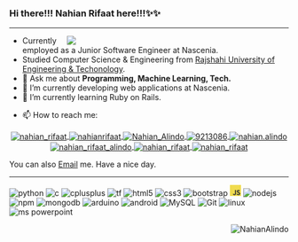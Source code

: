 ### Hi there!!! Nahian Rifaat here!!!✨✨
<hr>
<img align="right" width="400" src="https://github-readme-stats.vercel.app/api?username=NahianAlindo&theme=dark&show_icons=true"/>

<!--
**NahianAlindo/NahianAlindo** is a ✨ _special_ ✨ repository because its `README.md` (this file) appears on your GitHub profile.
-->

- Currently employed as a Junior Software Engineer at Nascenia.
- Studied Computer Science & Engineering from <a href="https://www.ruet.ac.bd/">Rajshahi University of Engineering & Techonology</a>.
- 💬 Ask me about <b>Programming, Machine Learning, Tech.</b>
- 🔭 I’m currently developing web applications at Nascenia.
- 🌱 I’m currently learning Ruby on Rails.
<!--- 👯 I’m looking to collaborate on -->
<!--- 🤔 I’m looking for help with Aspect extraction -->
- 📫 How to reach me: 
<p align="center">
<a href="https://www.linkedin.com/in/nahian-rifaat-15713b138/" target="blank"><img align="center" src="https://cdn.jsdelivr.net/npm/simple-icons@3.0.1/icons/linkedin.svg" alt="nahian_rifaat" height="30" width="30" />
    </a>
    <a href="https://www.kaggle.com/nahianrifaat" target="blank"><img align="center" src="https://cdn.jsdelivr.net/npm/simple-icons@3.0.1/icons/kaggle.svg" alt="nahianrifaat" height="30" width="30" />
    </a>
    <a href="https://codeforces.com/profile/Nahian_Alindo" target="blank"><img align="center" src="https://cdn.jsdelivr.net/npm/simple-icons@3.0.1/icons/codeforces.svg" alt="Nahian_Alindo" height="30" width="30" />
    </a>
    </a> 
    <a href="https://stackoverflow.com/users/9213086/nahian-rifaat" target="blank"><img align="center" src="https://cdn.jsdelivr.net/npm/simple-icons@3.0.1/icons/stackoverflow.svg" alt="9213086" height="30" width="30" />
    </a>
    <a href="https://facebook.com/nahian.alindo" target="blank"><img align="center" src="https://cdn.jsdelivr.net/npm/simple-icons@3.0.1/icons/facebook.svg" alt="nahian.alindo" height="30" width="30" />
    </a>
    <a href="https://www.instagram.com/nahian_rifaat_alindo/" target="blank"><img align="center" src="https://cdn.jsdelivr.net/npm/simple-icons@3.0.1/icons/instagram.svg" alt="nahian_rifaat_alindo" height="30" width="30" />
    </a>
    <a href="https://twitter.com/nahian_rifaat" target="blank"><img align="center" src="https://cdn.jsdelivr.net/npm/simple-icons@3.0.1/icons/twitter.svg" alt="nahian_rifaat" height="30" width="30" />
    <a href="https://forum.arduino.cc/index.php?action=profile;area=summary;u=1269867" target="blank"><img align="center" src="https://cdn.jsdelivr.net/npm/simple-icons@3.3.0/icons/arduino.svg" alt="nahian_rifaat" height="30" width="30" />
    </a>
</p>

<p>You can also <a href="mailto:nahian.rifaat@gmail.com">Email</a> me. Have a nice day.</p>
<hr>
<p align="left"><img src="https://www.vectorlogo.zone/logos/python/python-vertical.svg" alt="python" width="20" height="20"/>
<img src="https://github.com/gilbarbara/logos/blob/master/logos/c.svg" alt="c" width="20" height="20" title='C'/>
<img src="https://raw.githubusercontent.com/isocpp/logos/master/cpp_logo.png" alt="cplusplus" width="20" height="20"/>
<img src="https://upload.wikimedia.org/wikipedia/commons/2/2d/Tensorflow_logo.svg" alt="tf" width="20" height="20" title='Tensorflow'/>
<img src="https://raw.githubusercontent.com/prplx/svg-logos/master/svg/HTML5.svg" alt="html5" width="20" height="20"/>
 <img src="https://raw.githubusercontent.com/prplx/svg-logos/master/svg/CSS3.svg" alt="css3" width="20" height="20"/>
 <img src="https://www.vectorlogo.zone/logos/getbootstrap/getbootstrap-icon.svg" alt="bootstrap" width="20" height="20"/>
    <img src="https://github.com/voodootikigod/logo.js/raw/master/js.png" alt="javascript" width="20" height="20"/>
  <img src="https://raw.githubusercontent.com/prplx/svg-logos/master/svg/NodeJS.svg" alt="nodejs" width="40" height="20"/>
    <img src="https://github.com/prplx/svg-logos/raw/master/svg/npm.svg" alt="npm" width="30" height="20"/>
  <img src="https://raw.githubusercontent.com/prplx/svg-logos/master/svg/MongoDB.svg" alt="mongodb" width="50" height="25"/>
    <img src="https://www.vectorlogo.zone/logos/arduino/arduino-official.svg" alt="arduino" width="25" height="20"/>
    <img src="https://avatars1.githubusercontent.com/u/32689599?s=200&v=4" alt="android" width="20" height="20"/>
    <img src="https://www.mysql.com/common/logos/logo-mysql-170x115.png" alt="MySQL" width="40" height="20"/>
    <img src="https://raw.githubusercontent.com/prplx/svg-logos/master/svg/Git.svg" alt="Git" width="30" height="20" title='Git'/>
  <img src="https://www.vectorlogo.zone/logos/linux/linux-icon.svg" alt="linux" width="20" height="20" title='Linux'/>
    <img src="https://upload.wikimedia.org/wikipedia/commons/3/3b/Microsoft_PowerPoint_Logo.png" alt="ms powerpoint" width="22" height="22" title='Microsoft Powerpoint'/>
 
  
<img align='right' src="https://komarev.com/ghpvc/?username=NahianAlindo" alt="NahianAlindo" /> </p>



<!-- [![Top Langs](https://github-readme-stats.vercel.app/api/top-langs/?username=NahianAlindo)](https://github.com/NahianAlindo/github-readme-stats) -->
